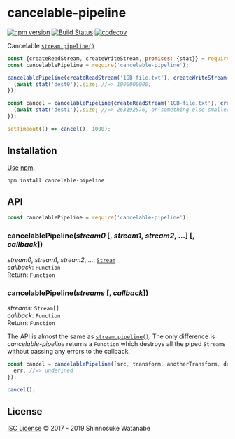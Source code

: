 # cancelable-pipeline

[![npm version](https://img.shields.io/npm/v/cancelable-pipeline.svg)](https://www.npmjs.com/package/cancelable-pipeline)
[![Build Status](https://travis-ci.com/shinnn/cancelable-pipeline.svg?branch=master)](https://travis-ci.com/shinnn/cancelable-pipeline)
[![codecov](https://codecov.io/gh/shinnn/cancelable-pipeline/branch/master/graph/badge.svg)](https://codecov.io/gh/shinnn/cancelable-pipeline)

Cancelable [`stream.pipeline()`](https://nodejs.org/api/stream.html#stream_stream_pipeline_streams_callback)

```javascript
const {createReadStream, createWriteStream, promises: {stat}} = require('fs');
const cancelablePipeline = require('cancelable-pipeline');

cancelablePipeline(createReadStream('1GB-file.txt'), createWriteStream('dest0'), async () => {
  (await stat('dest0')).size; //=> 1000000000;
});

const cancel = cancelablePipeline(createReadStream('1GB-file.txt'), createWriteStream('dest1'), async () => {
  (await stat('dest1')).size; //=> 263192576, or something else smaller than 1000000000
});

setTimeout(() => cancel(), 1000);
```

## Installation

[Use](https://docs.npmjs.com/cli/install) [npm](https://docs.npmjs.com/about-npm/).

```
npm install cancelable-pipeline
```

## API

```javascript
const cancelablePipeline = require('cancelable-pipeline');
```

### cancelablePipeline(*stream0* [, *stream1*, *stream2*, ...] [, *callback*])

*stream0*, *stream1*, *stream2*, ...: [`Stream`](https://nodejs.org/api/stream.html#stream_stream)  
*callback*: `Function`  
Return: `Function`

### cancelablePipeline(*streams* [, *callback*])

*streams*: `Stream[]`  
*callback*: `Function`  
Return: `Function`

The API is almost the same as [`stream.pipeline()`](https://nodejs.org/api/stream.html#stream_stream_pipeline_streams_callback). The only difference is *cancelable-pipeline* returns a `Function` which destroys all the piped `Stream`s without passing any errors to the callback.

```javascript
const cancel = cancelablePipeline([src, transform, anotherTransform, dest], err => {
  err; //=> undefined
});

cancel();
```

## License

[ISC License](./LICENSE) © 2017 - 2019 Shinnosuke Watanabe
